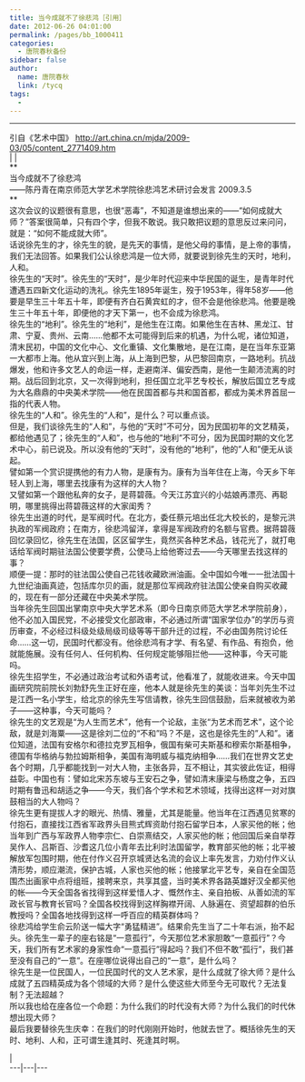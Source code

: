 ```yaml
---
title: 当今成就不了徐悲鸿［引用］
date: 2012-06-26 04:01:00
permalink: /pages/bb_1000411
categories: 
  - 唐院春秋备份
sidebar: false
author: 
  name: 唐院春秋
  link: /tycq
tags: 
  - 
---
```


* * *

引自《艺术中国》 http://art.china.cn/mjda/2009-03/05/content_2771409.htm  
|  |  
**  
当今成就不了徐悲鸿  
——陈丹青在南京师范大学艺术学院徐悲鸿艺术研讨会发言 2009.3.5  
**  
这次会议的议题很有意思，也很“恶毒”，不知道是谁想出来的——“如何成就大师？”答案很简单，只有四个字，但我不敢说。我只敢把议题的意思反过来问问，就是：“如何不能成就大师”。  
话说徐先生的才，徐先生的貌，是先天的事情，是他父母的事情，是上帝的事情，我们无法回答。如果我们公认徐悲鸿是一位大师，就要说到徐先生的天时，地利，人和。  
徐先生的“天时”。徐先生的“天时”，是少年时代迎来中华民国的诞生，是青年时代遭遇五四新文化运动的洗礼。徐先生1895年诞生，歿于1953年，得年58岁——他要是早生三十年五十年，即便有齐白石黄宾虹的才，但不会是他徐悲鸿。他要是晚生三十年五十年，即便他的才天下第一，也不会成为徐悲鸿。  
徐先生的“地利”。徐先生的“地利”，是他生在江南。如果他生在吉林、黑龙江、甘肃、宁夏、贵州、云南……他都不太可能得到后来的机遇，为什么呢，诸位知道，清末民初，中国的文化中心、文化重镇、文化集散地，是在江南，是在当年东亚第一大都市上海。他从宜兴到上海，从上海到巴黎，从巴黎回南京，一路地利。抗战爆发，他和许多文艺人的命运一样，走避南洋、偏安西南，是他一生颠沛流离的时期。战后回到北京，又一次得到地利，担任国立北平艺专校长，解放后国立艺专成为大名鼎鼎的中央美术学院——他在民国首都与共和国首都，都成为美术界首屈一指的代表人物。  
徐先生的“人和”。徐先生的“人和”，是什么？可以重点谈。  
但是，我们谈徐先生的“人和”，与他的“天时”不可分，因为民国初年的文艺精英，都给他遇见了；徐先生的“人和”，也与他的”地利”不可分，因为民国时期的文化艺术中心，前已说及。所以没有他的”天时”，没有他的”地利”，他的”人和”便无从谈起。  
譬如第一个赏识提携他的有力人物，是康有为。康有为当年住在上海，今天乡下年轻人到上海，哪里去找康有为这样的大人物？  
又譬如第一个跟他私奔的女子，是蒋碧薇。今天江苏宜兴的小姑娘再漂亮、再聪明，哪里挑得出蒋碧薇这样的大家闺秀？  
徐先生出道的时代，是军阀时代。在北方，委任蔡元培出任北大校长的，是黎元洪执政的军阀政府；在南方，徐悲鸿留洋，拿得是军阀政府的名额与官费。据蒋碧薇回忆录回忆，徐先生在法国，区区留学生，竟然买各种艺术品，钱花光了，就打电话给军阀时期驻法国公使要学费，公使马上给他寄过去——今天哪里去找这样的事？  
顺便一提：那时的驻法国公使自己花钱收藏欧洲油画。全中国如今唯一一批法国十九世纪油画真迹，包括库尔贝的画，就是那位军阀政府驻法国公使亲自购买收藏的，现在有一部分还藏在中央美术学院。  
当年徐先生回国出掌南京中央大学艺术系（即今日南京师范大学艺术学院前身），他不必加入国民党，不必接受文化部政审，不必通过所谓“国家学位办”的学历与资历审查，不必经过科级处级局级司级等等干部升迁的过程，不必由国务院讨论任命……这一切，民国时代都没有。他徐悲鸿有才学、有名望、有作品、有抱负，他就能施展。没有任何人、任何机构、任何规定能够阻拦他——这种事，今天可能吗。  
徐先生招学生，不必通过政治考试和外语考试，他看准了，就能收进来。今天中国画研究院前院长刘勃舒先生正好在座，他本人就是徐先生的美谈：当年刘先生不过是江西一名小学生，给北京的徐先生写信请教，徐先生回信鼓励，后来就被收为弟子——这种事，今天可能吗？  
徐先生的文艺观是“为人生而艺术”，他有一个论敌，主张“为艺术而艺术”，这个论敌，就是刘海粟——这是徐刘二位的“不和”吗？不是，这也是徐先生的”人和”。诸位知道，法国有安格尔和德拉克罗瓦相争，俄国有柴可夫斯基和穆索尔斯基相争，德国有华格纳与勃拉姆斯相争，美国有海明威与福克纳相争……我们在世界文艺史各个时期，几乎都能找到一对大人物，主张各异，互不相让，其实彼此佐证，相得益彰。中国也有：譬如北宋苏东坡与王安石之争，譬如清末康梁与杨度之争，五四时期有鲁迅和胡适之争——今天，我们各个学术和艺术领域，找得出这样一对对旗鼓相当的大人物吗？  
徐先生更有提拔人才的眼光、热情、雅量，尤其是能量。他当年在江西遇见贫寒的付抱石，直接找江西省军政界头目熊式辉资助付抱石留学日本，人家买他的帐；他当年到广西与军政界人物李宗仁、白崇熹结交，人家买他的帐；他回国后亲自举荐吴作人、吕斯百、沙耆这几位小青年去比利时法国留学，教育部买他的帐；北平被解放军包围时期，他在付作义召开京城贤达名流的会议上率先发言，力劝付作义认清形势，顺应潮流，保护古城，人家也买他的帐；他接掌北平艺专，亲自在全国范围杰出画家中点将组班，接聘来京，共享其盛，当时美术界各路英雄好汉全都买他的帐——今天全国各省找得到这样爱惜人才、慨然作主、亲自拍板、从善如流的军政长官与教育长官吗？全国各校找得到这样胸襟开阔、人脉遍在、资望超群的伯乐教授吗？全国各地找得到这样一呼百应的精英群体吗？  
徐悲鸿给学生俞云阶送一幅大字“勇猛精进”。结果俞先生当了二十年右派，抬不起头。徐先生一辈子的座右铭是“一意孤行”，今天那位艺术家胆敢“一意孤行”？今天，我们所有艺术家的身家性命“一意孤行”得起吗？我们不但不敢“孤行”，我们甚至没有自己的“一意”。在座哪位说得出自己的“一意”，是什么吗？  
徐先生是一位民国人，一位民国时代的文人艺术家，是什么成就了徐大师？是什么成就了五四精英成为各个领域的大师？是什么使这些大师至今无可取代？无法复制？无法超越？  
所以我也给在座各位一个命题：为什么我们的时代没有大师？为什么我们的时代休想出现大师？  
最后我要替徐先生庆幸：在我们的时代刚刚开始时，他就去世了。概括徐先生的天时、地利、人和，正可谓生逢其时、死逢其时啊。  
  
  
|  
---|---|---